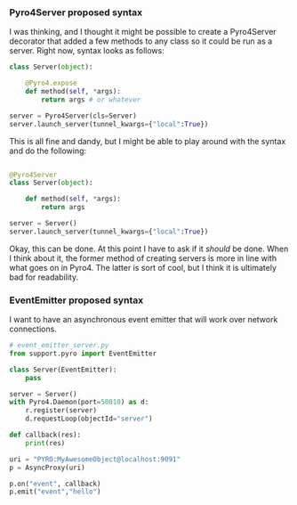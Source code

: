 ### Pyro4Server proposed syntax

I was thinking, and I thought it might be possible to create a Pyro4Server
decorator that added a few methods to any class so it could be run as a
server. Right now, syntax looks as follows:

```python
class Server(object):

    @Pyro4.expose
    def method(self, *args):
        return args # or whatever

server = Pyro4Server(cls=Server)
server.launch_server(tunnel_kwargs={"local":True})
```

This is all fine and dandy, but I might be able to play around with the syntax
and do the following:

```python

@Pyro4Server
class Server(object):

    def method(self, *args):
        return args

server = Server()
server.launch_server(tunnel_kwargs={"local":True})
```

Okay, this can be done. At this point I have to ask if it _should_ be done.
When I think about it, the former method of creating servers is more in line
with what goes on in Pyro4. The latter is sort of cool, but I think it is
ultimately bad for readability.

### EventEmitter proposed syntax

I want to have an asynchronous event emitter that will work over network
connections.

```python
# event_emitter_server.py
from support.pyro import EventEmitter

class Server(EventEmitter):
    pass

server = Server()
with Pyro4.Daemon(port=50010) as d:
    r.register(server)
    d.requestLoop(objectId="server")
```

```python
def callback(res):
    print(res)

uri = "PYRO:MyAwesomeObject@localhost:9091"
p = AsyncProxy(uri)

p.on("event", callback)
p.emit("event","hello")
```
